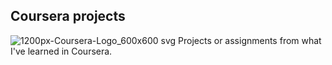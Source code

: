 ## Coursera projects
![1200px-Coursera-Logo_600x600 svg](https://user-images.githubusercontent.com/88956038/161364362-d6ddfe06-3dfb-411e-bb0a-3c90e7de7005.png)
Projects or assignments from what I've learned in Coursera.
